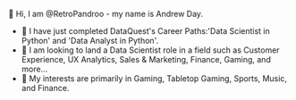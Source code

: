 👋 Hi, I am @RetroPandroo - my name is Andrew Day.
- 🌱 I have just completed DataQuest's Career Paths:'Data Scientist in Python' and 'Data Analyst in Python'.
- 👀 I am looking to land a Data Scientist role in a field such as Customer Experience, UX Analytics, Sales & Marketing, Finance, Gaming, and more...
- 🎈 My interests are primarily in Gaming, Tabletop Gaming, Sports, Music, and Finance.

<!---
/RetroPandroo is a ✨ special ✨ repository because its `README.md` (this file) appears on your GitHub profile.
You can click the Preview link to take a look at your changes.
--->
